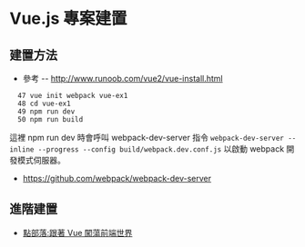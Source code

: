 # Vue.js 專案建置

## 建置方法

* 參考 -- http://www.runoob.com/vue2/vue-install.html

```
  47 vue init webpack vue-ex1
  48 cd vue-ex1
  49 npm run dev
  50 npm run build
```

這裡 npm run dev 時會呼叫 webpack-dev-server 指令 `webpack-dev-server --inline --progress --config build/webpack.dev.conf.js` 以啟動 webpack 開發模式伺服器。

* https://github.com/webpack/webpack-dev-server

## 進階建置

* [點部落:跟著 Vue 闖蕩前端世界](https://dotblogs.com.tw/wasichris/series/1?qq=Vue)

